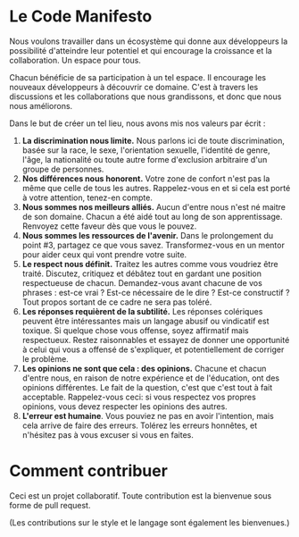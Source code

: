 Le Code Manifesto
=================

Nous voulons travailler dans un écosystème qui donne aux développeurs la possibilité d'atteindre leur potentiel et qui encourage la croissance et la collaboration. Un espace pour tous.

Chacun bénéficie de sa participation à un tel espace. Il encourage les nouveaux développeurs à découvrir ce domaine. C'est à travers les discussions et les collaborations que nous grandissons, et donc que nous nous améliorons.

Dans le but de créer un tel lieu, nous avons mis nos valeurs par écrit :

1. **La discrimination nous limite.** Nous parlons ici de toute discrimination, basée sur la race, le sexe, l'orientation sexuelle, l'identité de genre, l'âge, la nationalité ou toute autre forme d'exclusion arbitraire d'un groupe de personnes.
2. **Nos différences nous honorent.** Votre zone de confort n'est pas la même que celle de tous les autres. Rappelez-vous en et si cela est porté à votre attention, tenez-en compte.
3. **Nous sommes nos meilleurs alliés.** Aucun d'entre nous n'est né maitre de son domaine. Chacun a été aidé tout au long de son apprentissage. Renvoyez cette faveur dès que vous le pouvez.
4. **Nous sommes les ressources de l'avenir.** Dans le prolongement du point #3, partagez ce que vous savez. Transformez-vous en un mentor pour aider ceux qui vont prendre votre suite.
5. **Le respect nous définit.** Traitez les autres comme vous voudriez être traité. Discutez, critiquez et débâtez tout en gardant une position respectueuse de chacun. Demandez-vous avant chacune de vos phrases : est-ce vrai ? Est-ce nécessaire de le dire ? Est-ce constructif ? Tout propos sortant de ce cadre ne sera pas toléré.
6. **Les réponses requièrent de la subtilité.** Les réponses colériques peuvent être intéressantes mais un langage abusif ou vindicatif est toxique. Si quelque chose vous offense, soyez affirmatif mais respectueux. Restez raisonnables et essayez de donner une opportunité à celui qui vous a offensé de s'expliquer, et potentiellement de corriger le problème.
7. **Les opinions ne sont que cela : des opinions.** Chacune et chacun d'entre nous, en raison de notre expérience et de l'éducation, ont des opinions différentes. Le fait de la question, c'est que c'est tout à fait acceptable. Rappelez-vous ceci: si vous respectez vos propres opinions, vous devez respecter les opinions des autres.
8. **L'erreur est humaine**. Vous pouviez ne pas en avoir l'intention, mais cela arrive de faire des erreurs. Tolérez les erreurs honnêtes, et n'hésitez pas à vous excuser si vous en faites.

Comment contribuer
==================

Ceci est un projet collaboratif. Toute contribution est la bienvenue sous forme de pull request.

(Les contributions sur le style et le langage sont également les bienvenues.)
